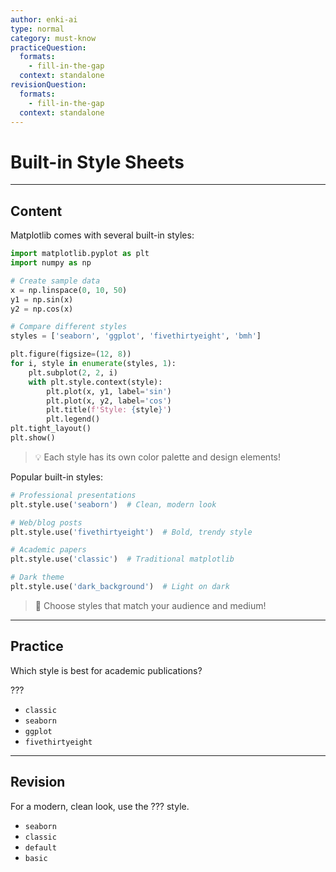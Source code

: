 ```yaml
---
author: enki-ai
type: normal
category: must-know
practiceQuestion:
  formats:
    - fill-in-the-gap
  context: standalone
revisionQuestion:
  formats:
    - fill-in-the-gap
  context: standalone
---
```


# Built-in Style Sheets

---
## Content

Matplotlib comes with several built-in styles:

```python
import matplotlib.pyplot as plt
import numpy as np

# Create sample data
x = np.linspace(0, 10, 50)
y1 = np.sin(x)
y2 = np.cos(x)

# Compare different styles
styles = ['seaborn', 'ggplot', 'fivethirtyeight', 'bmh']

plt.figure(figsize=(12, 8))
for i, style in enumerate(styles, 1):
    plt.subplot(2, 2, i)
    with plt.style.context(style):
        plt.plot(x, y1, label='sin')
        plt.plot(x, y2, label='cos')
        plt.title(f'Style: {style}')
        plt.legend()
plt.tight_layout()
plt.show()
```

> 💡 Each style has its own color palette and design elements!

Popular built-in styles:
```python
# Professional presentations
plt.style.use('seaborn')  # Clean, modern look

# Web/blog posts
plt.style.use('fivethirtyeight')  # Bold, trendy style

# Academic papers
plt.style.use('classic')  # Traditional matplotlib

# Dark theme
plt.style.use('dark_background')  # Light on dark
```

> 🎯 Choose styles that match your audience and medium!

---
## Practice

Which style is best for academic publications?

???

- `classic`
- `seaborn`
- `ggplot`
- `fivethirtyeight`

---
## Revision

For a modern, clean look, use the ??? style.

- `seaborn`
- `classic`
- `default`
- `basic` 